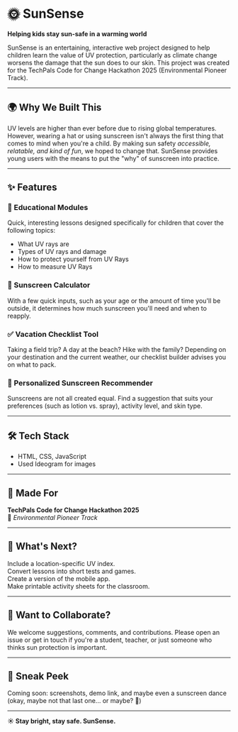 # 🌞 SunSense

**Helping kids stay sun-safe in a warming world**

SunSense is an entertaining, interactive web project designed to help children learn the value of UV protection, particularly as climate change worsens the damage that the sun does to our skin. This project was created for the TechPals Code for Change Hackathon 2025 (Environmental Pioneer Track).

---

## 🌍 Why We Built This

UV levels are higher than ever before due to rising global temperatures. However, wearing a hat or using sunscreen isn't always the first thing that comes to mind when you're a child. By making sun safety *accessible, relatable, and kind of fun*, we hoped to change that. SunSense provides young users with the means to put the "why" of sunscreen into practice.

---

## ✨ Features

### 🧴 Educational Modules  
Quick, interesting lessons designed specifically for children that cover the following topics:
- What UV rays are
- Types of UV rays and damage
- How to protect yourself from UV Rays
- How to measure UV Rays

### 🧮 Sunscreen Calculator  
With a few quick inputs, such as your age or the amount of time you'll be outside, it determines how much sunscreen you'll need and when to reapply.

### ✅ Vacation Checklist Tool  
Taking a field trip? A day at the beach? Hike with the family? Depending on your destination and the current weather, our checklist builder advises you on what to pack.

### 🎯 Personalized Sunscreen Recommender  
Sunscreens are not all created equal. Find a suggestion that suits your preferences (such as lotion vs. spray), activity level, and skin type.

---

## 🛠 Tech Stack

- HTML, CSS, JavaScript  
- Used Ideogram for images
---

## 🌱 Made For

**TechPals Code for Change Hackathon 2025**  
🚀 *Environmental Pioneer Track*

---

## 🚧 What's Next?

Include a location-specific UV index.  
Convert lessons into short tests and games.  
Create a version of the mobile app.  
Make printable activity sheets for the classroom.

---

## 💬 Want to Collaborate?

We welcome suggestions, comments, and contributions. Please open an issue or get in touch if you're a student, teacher, or just someone who thinks sun protection is important.

---

## 📸 Sneak Peek

Coming soon: screenshots, demo link, and maybe even a sunscreen dance (okay, maybe not that last one... or maybe? 👀)

---

**☀️ Stay bright, stay safe. SunSense.**
